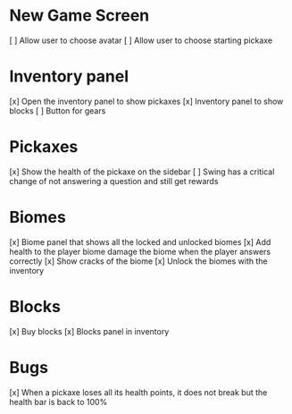 # New Game Screen
[ ] Allow user to choose avatar
[ ] Allow user to choose starting pickaxe

# Inventory panel
[x] Open the inventory panel to show pickaxes
[x] Inventory panel to show blocks
[ ] Button for gears

# Pickaxes
[x] Show the health of the pickaxe on the sidebar
[ ] Swing has a critical change of not answering a question and still get rewards

# Biomes
[x] Biome panel that shows all the locked and unlocked biomes
[x] Add health to the player biome damage the biome when the player answers correctly
[x] Show cracks of the biome
[x] Unlock the biomes with the inventory

# Blocks
[x] Buy blocks
[x] Blocks panel in inventory


# Bugs
[x] When a pickaxe loses all its health points, it does not break but the health bar is back to 100%
